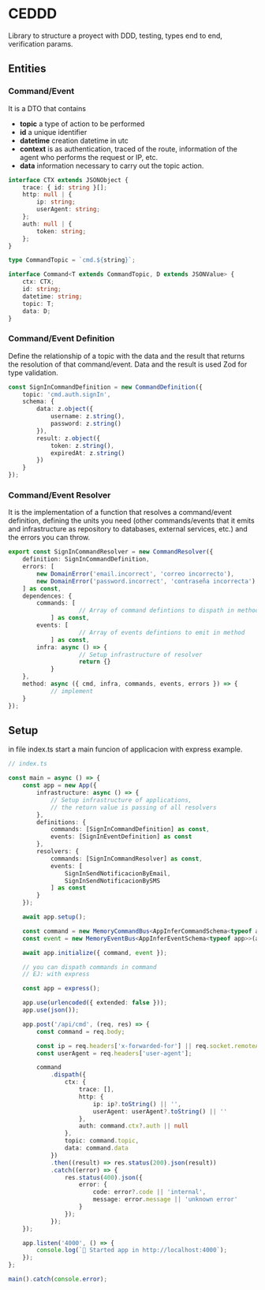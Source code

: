 # CEDDD

Library to structure a proyect with DDD, testing, types end to end, verification params.

## Entities

### Command/Event

It is a DTO that contains
- **topic** a type of action to be performed
- **id** a unique identifier
- **datetime** creation datetime in utc
- **context** is as authentication, traced of the route, information of the agent who performs the request or IP, etc.
- **data** information necessary to carry out the topic action.

``` typescript
interface CTX extends JSONObject {
	trace: { id: string }[];
	http: null | {
		ip: string;
		userAgent: string;
	};
	auth: null | {
		token: string;
	};
}

type CommandTopic = `cmd.${string}`;

interface Command<T extends CommandTopic, D extends JSONValue> {
	ctx: CTX;
	id: string;
	datetime: string;
	topic: T;
	data: D;
}
```

### Command/Event Definition

Define the relationship of a topic with the data and the result that returns the resolution of that command/event. Data and the result is used Zod for type validation.

``` typescript
const SignInCommandDefinition = new CommandDefinition({
	topic: 'cmd.auth.signIn',
	schema: {
		data: z.object({
			username: z.string(),
			password: z.string()
		}),
		result: z.object({
			token: z.string(),
			expiredAt: z.string()
		})
	}
});
```

### Command/Event Resolver

It is the implementation of a function that resolves a command/event definition, defining the units you need (other commands/events that it emits and infrastructure as repository to databases, external services, etc.) and the errors you can throw.

```ts
export const SignInCommandResolver = new CommandResolver({
	definition: SignInCommandDefinition,
	errors: [
		new DomainError('email.incorrect', 'correo incorrecto'),
		new DomainError('password.incorrect', 'contraseña incorrecta')
	] as const,
	dependences: {
		commands: [
            		// Array of command defintions to dispath in method
        	] as const,
		events: [
            		// Array of events defintions to emit in method 
        	] as const,
		infra: async () => {
            		// Setup infrastructure of resolver
            		return {}
        	}
	},
	method: async ({ cmd, infra, commands, events, errors }) => {
        	// implement
	}
});
```

## Setup

in file index.ts start a main funcion of applicacion with express example.

```ts
// index.ts

const main = async () => {
	const app = new App({
		infrastructure: async () => {
			// Setup infrastructure of applications, 
			// the return value is passing of all resolvers
		},
		definitions: {
			commands: [SignInCommandDefinition] as const,
			events: [SignInEventDefinition] as const
		},
		resolvers: {
			commands: [SignInCommandResolver] as const,
			events: [
				SignInSendNotificacionByEmail, 
				SignInSendNotificacionBySMS
			] as const
		}
	});

	await app.setup();

	const command = new MemoryCommandBus<AppInferCommandSchema<typeof app>>(app.schemas.commands);
	const event = new MemoryEventBus<AppInferEventSchema<typeof app>>(app.schemas.events);

	await app.initialize({ command, event });

	// you can dispath commands in command
	// EJ: with express

	const app = express();

	app.use(urlencoded({ extended: false }));
	app.use(json());

	app.post('/api/cmd', (req, res) => {
		const command = req.body;

		const ip = req.headers['x-forwarded-for'] || req.socket.remoteAddress;
		const userAgent = req.headers['user-agent'];

		command
			.dispath({
				ctx: {
					trace: [],
					http: {
						ip: ip?.toString() || '',
						userAgent: userAgent?.toString() || ''
					},
					auth: command.ctx?.auth || null
				},
				topic: command.topic,
				data: command.data
			})
			.then((result) => res.status(200).json(result))
			.catch((error) => {
				res.status(400).json({
					error: {
						code: error?.code || 'internal',
						message: error.message || 'unknown error'
					}
				});
			});
	});

	app.listen('4000', () => {
		console.log(`🚀 Started app in http://localhost:4000`);
	});	
};

main().catch(console.error);
```


